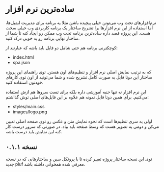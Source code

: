 # ساده‌ترین نرم افزار

نرم‌افزارهای تحت وب می‌تونن خیلی پیچیده باشن مثلا یه برنامه برای مدیریت ایمیل‌ها، اما استفاده از این نرم افزارها برا تشریح ساختار یک برنامه کاربردی وب خیلی سخت هست. این پروژه قصد داره ساده‌ترین برنامه تحت وب ممکن رو ایجاد کنه تا شما از ساختار نهایی برنامه رو به خوبی درک کنید.

کوچکترنی برنامه هم حتی شامل دو فایل باید باشه که عبارتند از:

- index.html
- spa.json

که به ترتیب نمایش اصلی نرم افزار و تنظیم‌های اون هستن. توی راهنمای این پروژه ساختار این دوتا فایل به صورت کامل تشریح شده و شما می‌تونید از اون توی کارهای خودتون استفاده کنید.

این نرم افزار نه تنها جنبه آموزشی داره بلکه برای تست سروها هم ازش استفاده می‌کنیم. برای همین دوتا فایل نمونه هم علاوه بر این فایل‌های اصلی توش گذاشتم:

- styles/main.css
- images/logo.png

اولی یه سری تنظیم‌ها است که نحوه نمایش متن و عکس رو توی صفحه اصلی تعیین می‌کن و دومی یه تصویر هست که وسط صفحه باید بیاد. در صورتی که سرور درست کار کنه این نمایش باید درست باشه.

## نسخه ۰.۱.۱

توی این نسخه ساختار پروژه تغییر کرده تا با پروتکل سین و ساختارهایی که در نسخه جدید pluf معرفی شده همخوانی داشته باشد.
